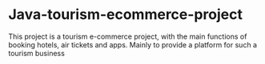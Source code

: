 # Java-tourism-ecommerce-project
This project is a tourism e-commerce project, with the main functions of booking hotels, air tickets and apps. Mainly to provide a platform for such a tourism business

